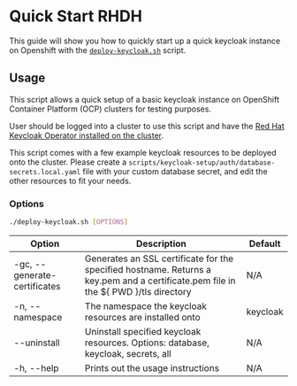 # Quick Start RHDH

This guide will show you how to quickly start up a quick keycloak instance on Openshift with the [`deploy-keycloak.sh`](https://github.com/redhat-developer/rhdh/blob/main/scripts/keycloak-setup/deploy-keycloak.sh) script.

## Usage

This script allows a quick setup of a basic keycloak instance on OpenShift Container Platform (OCP) clusters for testing purposes.

User should be logged into a cluster to use this script and have the [Red Hat Keycloak Operator installed on the cluster](https://docs.redhat.com/en/documentation/red_hat_build_of_keycloak/26.2/html-single/operator_guide/index#installation-).

This script comes with a few example keycloak resources to be deployed onto the cluster. Please create a `scripts/keycloak-setup/auth/database-secrets.local.yaml` file with your custom database secret, and edit the other resources to fit your needs.

### Options

```bash
./deploy-keycloak.sh [OPTIONS]
```

| Option                                  | Description                                                                                                                         | Default  |
| --------------------------------------- | ----------------------------------------------------------------------------------------------------------------------------------- | -------- |
| -gc, --generate-certificates <hostname> | Generates an SSL certificate for the specified hostname. Returns a key.pem and a certificate.pem file in the ${ PWD }/tls directory | N/A      |
| -n, --namespace <namespace>             | The namespace the keycloak resources are installed onto                                                                             | keycloak |
| --uninstall <options>                   | Uninstall specified keycloak resources. Options: database, keycloak, secrets, all                                                   | N/A      |
| -h, --help                              | Prints out the usage instructions                                                                                                   | N/A      |
